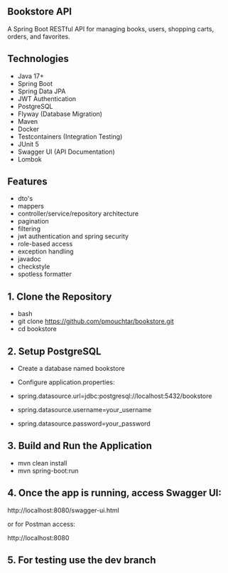 ## Bookstore API

A Spring Boot RESTful API for managing books, users, shopping carts, orders, and favorites.

## Technologies

- Java 17+
- Spring Boot
- Spring Data JPA
- JWT Authentication
- PostgreSQL
- Flyway (Database Migration)
- Maven
- Docker
- Testcontainers (Integration Testing)
- JUnit 5
- Swagger UI (API Documentation)
- Lombok

## Features
- dto's
- mappers
- controller/service/repository architecture
- pagination
- filtering
- jwt authentication and spring security
- role-based access
- exception handling
- javadoc
- checkstyle
- spotless formatter

## 1. Clone the Repository

- bash
- git clone https://github.com/pmouchtar/bookstore.git
- cd bookstore

## 2. Setup PostgreSQL

- Create a database named bookstore
- Configure application.properties:

- spring.datasource.url=jdbc:postgresql://localhost:5432/bookstore
- spring.datasource.username=your_username
- spring.datasource.password=your_password

## 3. Build and Run the Application

- mvn clean install
- mvn spring-boot:run

## 4. Once the app is running, access Swagger UI:

http://localhost:8080/swagger-ui.html

or for Postman access:

http://localhost:8080

## 5. For testing use the dev branch

